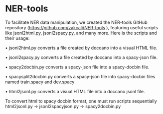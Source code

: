 # NER-tools

To facilitate NER data manipulation, we created the NER-tools GitHub repository (https://github.com/zakcali/NER-tools ), featuring useful scripts like jsonl2html.py, jsonl2spacy.py, and many more. Here is the scripts and their usage:

•	jsonl2html.py converts a file created by doccano into a visual HTML file.

•	jsonl2spacy.py converts a file created by doccano into a spacy-json file.

•	spacy2docbin.py converts a spacy-json file into a spacy-docbin file.

•	spacysplit2docbin.py converts a spacy-json file into spacy-docbin files named train.spacy and dev.spacy

•	html2jsonl.py converts a visual HTML file into a doccano jsonl file.


To convert html to spacy docbin format, one must run scripts sequentially html2jsonl.py -> jsonl2spacyjson.py -> spacy2docbin.py
